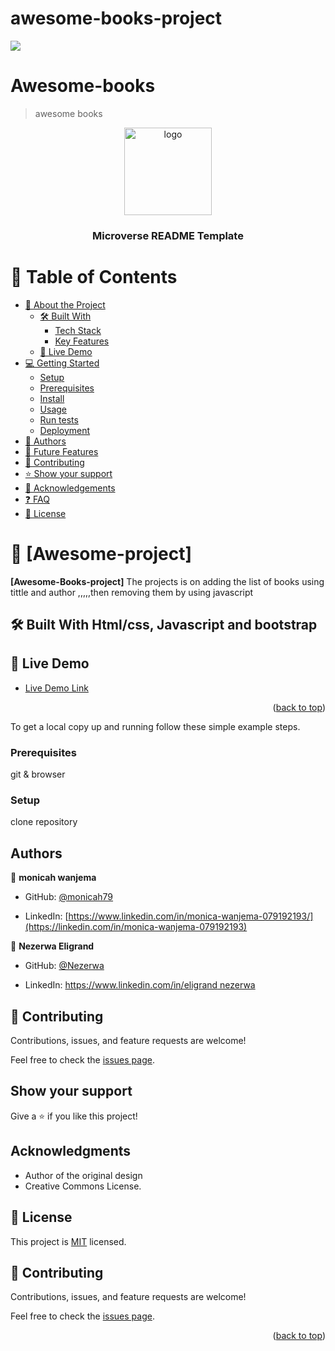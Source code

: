 # awesome-books-project

![](https://img.shields.io/badge/Microverse-blueviolet)
# Awesome-books
>awesome books


<a name="readme-top"></a>

<div align="center">

  <img src="murple_logo.png" alt="logo" width="140"  height="auto" />
  <br/>

  <h3><b>Microverse README Template</b></h3>

</div>

# 📗 Table of Contents

- [📖 About the Project](#about-project)
  - [🛠 Built With](#built-with)
    - [Tech Stack](#tech-stack)
    - [Key Features](#key-features)
  - [🚀 Live Demo](#live-demo)
- [💻 Getting Started](#getting-started)
  - [Setup](#setup)
  - [Prerequisites](#prerequisites)
  - [Install](#install)
  - [Usage](#usage)
  - [Run tests](#run-tests)
  - [Deployment](#triangular_flag_on_post-deployment)
- [👥 Authors](#authors)
- [🔭 Future Features](#future-features)
- [🤝 Contributing](#contributing)
- [⭐️ Show your support](#support)
- [🙏 Acknowledgements](#acknowledgements)
- [❓ FAQ](#faq)
- [📝 License](#license)

<!-- PROJECT DESCRIPTION -->

# 📖 [Awesome-project] <a name="Books sorting"></a>

**[Awesome-Books-project]** The projects is on adding the list of books using tittle and author ,,,,,then removing them by using javascript

## 🛠 Built With <a name="built-with">Html/css, Javascript and bootstrap</a>


## 🚀 Live Demo <a name="live-demo"></a>


- [Live Demo Link](https://monicah79.github.io/awesome-books-project/)

<p align="right">(<a href="#readme-top">back to top</a>)</p>



To get a local copy up and running follow these simple example steps.

### Prerequisites
git & browser

### Setup
clone repository

## Authors

👤 **monicah wanjema**

- GitHub: [@monicah79](https://github.com/monicah79)

- LinkedIn: [https://www.linkedin.com/in/monica-wanjema-079192193/](https://linkedin.com/in/monica-wanjema-079192193)

👤 **Nezerwa Eligrand**
- GitHub: [@Nezerwa](https://github.com/Nezerwa)

- LinkedIn: [https://www.linkedin.com/in/eligrand nezerwa](https://linkedin.com/in/eligrand)

## 🤝 Contributing

Contributions, issues, and feature requests are welcome!

Feel free to check the [issues page](../../issues/).

## Show your support

Give a ⭐️ if you like this project!

## Acknowledgments

- Author of the original design
- Creative Commons License.

## 📝 License

This project is [MIT](./LICENSE) licensed.

## 🤝 Contributing <a name="contributing"></a>

Contributions, issues, and feature requests are welcome!

Feel free to check the [issues page](../../issues/).

<p align="right">(<a href="#readme-top">back to top</a>)</p>




